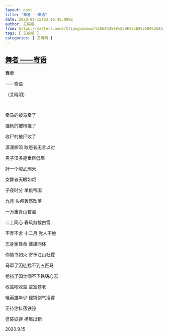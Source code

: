 ```yaml
---
layout: post
title: "舞者 ——寄语"
date: 2020-09-15T03:10:42.000Z
author: 艾曉明
from: https://matters.news/@tianguowawa/%25E8%2588%259E%25E8%2580%2585-%25E5%25AF%2584%25E8%25AF%25AD-bafyreigyulau2d2pb6nz5dyazhvbalvvhmetrsdvrqeq6v3ea2ha73ein4
tags: [ 艾曉明 ]
categories: [ 艾曉明 ]
---
```

<!--1600139442000-->
[舞者 ——寄语](https://matters.news/@tianguowawa/%25E8%2588%259E%25E8%2580%2585-%25E5%25AF%2584%25E8%25AF%25AD-bafyreigyulau2d2pb6nz5dyazhvbalvvhmetrsdvrqeq6v3ea2ha73ein4)
------

<div>
<p>    舞者</p><p>      ——寄语</p><p>   （艾晓明）</p><p><br></p><p>牵马的被马牵了</p><p>挡枪的被枪挡了</p><p>收尸的被尸收了</p><p> </p><p>潇潇嘶鸣 敢怒者无言以对</p><p>男子汉多是垂目低眉</p><p>好一个峻武刑天</p><p>女舞者天眼如炬</p><p>子夜时分 单挑帝国</p><p>九月 头颅轰然坠落</p><p>一万重青山若渴</p><p>二士同心 春风剪裁白雪 </p><p>不弃不舍 十二月 党人不绝 </p><p>忘身家性命 雌雄同体</p><p>你情书如火 寄予江山社稷</p><p> </p><p>马牵了囚徒找不到五匹马</p><p>枪挡了国士咽不下铁铸心志</p><p>收监吧收监 监室苍老</p><p>唯英雄年少 铿锵剑气凌霄</p><p>正待你抖落铁镣 </p><p>盛装妖娆 扬眉出鞘  </p><p> </p><p>              2020.9.15</p>
</div>
